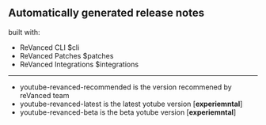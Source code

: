 ## Automatically generated release notes

built with:
* ReVanced CLI $cli
* ReVanced Patches $patches
* ReVanced Integrations $integrations

---

* youtube-revanced-recommended is the version recommened by reVanced team
* youtube-revanced-latest is the latest yotube version [**experiemntal**]
* youtube-revanced-beta is the beta yotube version [**experiemntal**]
